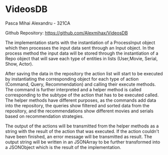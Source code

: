 # VideosDB

Pasca Mihai Alexandru - 321CA

Github Repository: https://github.com/Alexmihax/VideosDB

The implementation starts with the instantiation of a ProcessInput object which
then processes the input data sent through an Input object. In the process 
method the input data will be stored through the instantiation of a Repo object
that will save each type of entities in lists (User,Movie, Serial, Show, Actor).

After saving the data in the repository the action list will start to be executed
by instantiating the corresponding object for each type of action (Command, Query,
Recommendation) and calling their execute methods. The command is further
interpreted and a helper method is called corresponding to the subtype of the
action that has to be executed called. The helper methods have different purposes,
as the commands add data into the repository, the queries show filtered and sorted 
data from the repository, and the recommendations show different movies and serials
based on recommendation strategies.

The output of the actions will be transmitted from the helper methods as a string
with the result of the action that was executed. If the action couldn't have been
finished, an error message will be transmitted as result. The output string will
be written in an JSONArray to be further transformed into a JSONObject which is
the result of the implementation.
